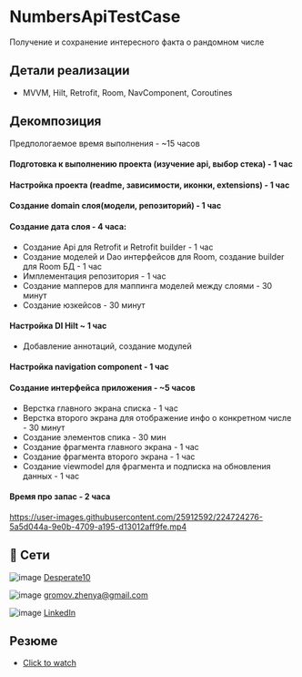 # NumbersApiTestCase

Получение и сохранение интересного факта о рандомном числе

## Детали реализации
- MVVM, Hilt, Retrofit, Room, NavComponent, Coroutines

## Декомпозиция

Предпологаемое время выполнения - ~15 часов

#### Подготовка к выполнению проекта (изучение api, выбор стека) - 1 час

#### Настройка проекта (readme, зависимости, иконки, extensions) - 1 час

#### Создание domain слоя(модели, репозиторий) - 1 час

#### Создание дата слоя - 4 часа:
- Создание Api для Retrofit и Retrofit builder - 1 час
- Создание моделей и Dao интерфейсов для Room,  создание builder для Room БД - 1 час
- Имплементация репозитория - 1 час
- Создание мапперов для маппинга моделей между слоями - 30 минут
- Создание юзкейсов - 30 минут

#### Настройка DI Hilt ~ 1 час
- Добавление аннотаций, создание модулей

#### Настройка navigation component - 1 час

#### Создание интерфейса приложения - ~5 часов
- Верстка главного экрана списка - 1 час
- Верстка второго экрана для отображение инфо о конкретном числе - 30 минут
- Создание элементов спика - 30 мин
- Создание фрагмента главного экрана - 1 час
- Создание фрагмента второго экрана - 1 час
- Создание viewmodel для фрагмента и подписка на обновления данных - 1 час

#### Время про запас - 2 часа

https://user-images.githubusercontent.com/25912592/224724276-5a5d044a-9e0b-4709-a195-d13012aff9fe.mp4

## 🚀 Сети
![image](https://user-images.githubusercontent.com/25912592/201657532-5fd6c065-f700-476b-a5df-708fcbae86c5.png) [Desperate10](https://t.me/Desperate10)

![image](https://user-images.githubusercontent.com/25912592/201657233-c885914c-13c5-405b-aafb-5b61e4ae0f0c.png) gromov.zhenya@gmail.com

![image](https://user-images.githubusercontent.com/25912592/201657402-feb61deb-cfbf-447b-9e63-3931bd6349cf.png)
[LinkedIn](https://www.linkedin.com/in/%D0%B5%D0%B2%D0%B3%D0%B5%D0%BD%D0%B8%D0%B9-%D0%B3%D1%80%D0%BE%D0%BC%D0%BE%D0%B2-6ab8401b2/)

## Резюме

 - [Click to watch](https://awesomeopensource.com/project/elangosundar/awesome-README-templates)

